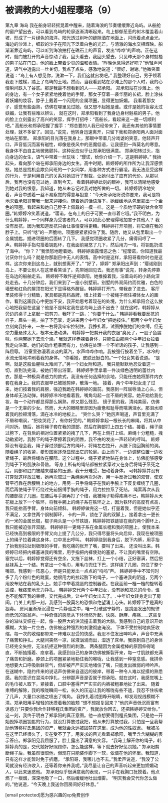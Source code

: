 # 被调教的大小姐程璎珞（9）

第九章 海岛
我在船身轻轻摇晃着中醒来，随着海浪的节奏缓缓靠近岛屿。从船舱的窗户望出去，可以看到岛屿的轮廓逐渐清晰起来。岛上郁郁葱葱的树木覆盖着山坡，形成了一片绿色的海洋。阳光透过树叶的缝隙洒在地面上，闪烁着点点金光。海边的沙滩上，细软的沙子在阳光下泛着白色的光芒，与清澈的海水交相辉映。船渐渐靠近岛屿，可以听到海浪拍打在礁石上的声音，发出“哗哗”的声响。正在这时，舱门被打开的声音惊动了我，回头看去，我回头望去，只见昨天那个身材魁梧的男子站在门口，他的脸上带着少见的温和表情。“昨晚休息得还好吧？”他轻声问道，语气中透露出一丝关切。我点了点头，感激地说道：“很好，谢谢。”他微笑着说道：“岛上有人想见你，洗漱一下，我们这就出发吧。”
我整理好自己，男子领着我走下舷梯，踏上了岛屿的土地。然而，当我看到站在沙滩上的那个人时，我的心情瞬间跌入了谷底。那是我最不想看到的人——郑承阳。
郑承阳站在沙滩上，他的身边，有一个女子紧紧地挽着他的手臂，那女子穿着一袭华丽的长裙，脸上涂抹着妖媚的妆容，脖子上戴着一个闪亮的金属项圈，显得更加妖媚。
我看着那女子，感觉有些面熟，仿佛在哪里见过她，但又想不起她是谁。或许是她的妆容太过妖媚，让我有些难以辨认，
就在这时，郑承阳看到了我身边身材魁梧的男子。他的脸上立刻露出了高兴的笑容，挥手打招呼：“高船长，看起来这一趟一切顺利吧。”
高船长和郑承阳握了握手：“郑总要的人我已经带来了，我还有其他的事情要处理，就不多留了。回见。”说完，他转身迅速离开，只留下我和郑承阳两人面对面地站在那里。
郑承阳的目光落在我身上，那眼中带着几分戏谑的笑意，他轻声开口，声音低沉而富有磁性，却像是夜风中的恶魔低语，让我感到一阵莫名的寒意。我身体不由自主地微微颤抖，这种反应似乎让郑承阳很满意。
郑承阳转过头，指向身边的女生，语气中带着一丝玩味：“璎诺，给你介绍一下，这是韩婷婷。”
我抬起头，看向那个站在郑承阳身边的女生。高中时期，韩婷婷的所作所为让我深感愤怒。她总是找机会欺负同班的一个女同学，用各种方式进行霸凌。我无法忍受这样的行为，于是利用自己的关系对她进行了制裁，让她付出了应有的代价。从那以后，我再也没有见过她，直到今天。
看着韩婷婷此刻的眼神，我可以清晰地感受到她对我的恨意。我知道，她从未忘记过我对她所做的一切。
韩婷婷阴冷地笑着，声音中透着一丝不易察觉的得意与狠意：“今天听承阳哥说你要来，我可是特地求着承阳哥带我一起来迎接你。随着她的话语落下，她缓缓地从包里拿出一个金色的项圈，看起来和她自己脖子上佩戴的一模一样。这是一个质地坚硬的钛合金项圈。”韩婷婷冷笑着说道，“璎诺，在岛上的日子可要一直带着它哦。”我不明白，为什么韩婷婷，一个同样身为受害者的人，可以如此心安理得地加害于其他人？
我没有反抗，因为我知道反抗只会让事情变得更糟。韩婷婷打开项圈，将它绕在我的脖子上。只听“喀”的一声脆响，项圈便紧紧扣住了我。随后，她又从包里取出一个金属钥匙，插进项圈的后面转了几下。
我感觉项圈收紧了几分，痛得闷哼了一声。韩婷婷手指勾搭着钥匙环，在我面前晃悠了几下，然后用力一甩，将钥匙扔进了海中。
“你？？”我愤怒地瞪着她。
韩婷婷面露憎恶之色：“程璎诺，你知道我最讨厌你什么吗？就是你那副目中无人的表情。高中时是这样，承阳哥看你时也是这样。这次你来到这岛上，就别想离开了。”
“好了，婷婷” 郑承阳出声到：“璎诺刚到岛上，不要让别人在这里看笑话了。先带她回见去。我还有事”说完，转身先停靠在岛边的船舶走去。
韩婷婷不敢忤逆郑承阳，她推搡着我，沿着岛屿的小路向深处走去。十几分钟后，我们来到了一座小别墅前。别墅的外观简约而优雅，白色的墙壁和红色的屋顶在阳光下显得格外醒目。韩婷婷打开门，带我走了进去。
客厅里装修得十分精致，家具都是高档品牌，墙上挂着一个被绳子绑住裸体女人的画作，看到这画我心中更加不安，我开始思考着现在的处境，为什么郑承阳会这么放心地把我留在这里？他是不是料定我在这岛屿上逃不出去？
就在这时，韩婷婷从旁边的桌子上拿起一把剪刀，我吓了一跳，：“你要干什么。”
韩婷婷看我要反抗的样子，眉头一挑，拍了下巴掌，走进来两个中年妇女“把她按住。”
那两个中年妇女立刻向我扑来，一左一右将我牢牢控制住。我挣扎着，试图挣脱她们的束缚，但无奈力量悬殊太大，根本无法动弹。
韩婷婷一把剪开我的衣服“臭死了，一股子鱼腥味，你两带她下去洗个澡。”
我就这样赤裸着身体，只能任由那两个中年妇女拉着我走向浴室。她们的动作粗暴而有力，仿佛在处理一个不听话的孩子，让我感到一阵屈辱。
浴室里弥漫着淡淡的蒸汽，水声哗哗作响。我被强行按着坐下，冰冷的水流无情地冲刷着我的身体。
“你看她，皮肤还挺白的。”一个妇女笑着说道。
“是啊，就是这股鱼腥味太难闻了。”另一个妇女附和道。
我只能默默地忍受着这一切，直到洗完澡，被她们带出浴室。
韩婷婷手里拿着一件淡绿色透明的蕾丝内衣，那是一种极具诱惑力的款式，我没有任何选择的余地，只能任由她将那件内衣套在我身上。我的衣服早已被她剪碎，散落一地。
接着，两个中年妇女走了过来，她们按着我的肩膀，强迫我跪在韩婷婷的面前。我感到一阵屈辱涌上心头，但身体却无法动弹。韩婷婷冷冷地看着我，嘴角勾起一丝不屑的笑容。她开始给我化妆，每一个动作都显得那么娴熟，却又那么残忍。
镜子里的我，清纯美丽，仿佛是一个无辜的少女。然而，大大的眼睛里却因为疲惫和耻辱而噙满泪水。那泪水顺着我的脸颊滑落，滴在冰冷的地板上。
“哭什么哭？”她厉声喝道，声音里充满了不屑和嘲讽，“把妆哭花了，有你好受的。”
韩婷婷拿起一根长长的麻绳，将其从中间对折。随后，她将绳子套在我的颈部，然后在胸部打上四五个结。接着，绳子绕过胯下，在背后的相对位置紧紧的拽了几下，再在上侧打上结。麻绳十分粗糙，拽动勒紧时，我胯下的绳子摩擦着我的阴唇，我不由的发出一声轻轻的哼叫。
韩婷婷没有理会我，绳子穿过颈部后方的绳环，将绳左右拉开，从腋下绕回胸前的洞。随着绳子的收紧，菱形图案逐渐显现出它的轮廓。由上而下，一边调整位置一边收紧绳子，最后将绳收在腰际。这个过程中，绳子紧紧地贴在身体上，仿佛能够感受到绳子下的肌肤和骨骼。
等身上所有的绳结都被拉紧穿过又在身后将绳子系死之后，阴部和肛门被越来越紧的压迫，我十分难受，扭动着身体。
可韩婷婷并没有打算就这样放过我，她再次取过一条绳索再次对折，用一手反折过我的双臂，使双臂平行靠在后腰稍上的地方，用另一只手将绳子在我的手腕上下反复缠绕了几圈，而后再使绳子平行绕过先前捆缚手腕的绳子，用力拉拉系了死结。
绳索再次从我的腰部绕了几圈，在腰后与手腕再打了个结，我被绳子勒得疼痛不已，韩婷婷从天花板上放下一个铁环，将我手腕上的绳子系在铁环之上，因为铁环的高度有点高，我只能抬高手臂。身体向前倾斜。
韩婷婷做完这一切，打量着我，但是她似乎还不满足，又拿住两个钢制脚环，
卡的一声，锁在了我的双脚上，接着拿出一更长约一米的金属长棍，棍子两头是一小节铁链，韩婷婷把铁链锁在我的两个脚环上，我只能被迫张开双腿。
韩婷婷将一更绳子系在金属长棍和我的项圈上，使我本来已经快高到极限的手臂又向上提了几公分，我只得尽量将头向后仰，我现在被项圈上的绳子拉着龚这身体，口中发出哼叫。
韩婷婷绕到我身后，脱下内裤，用手抬了抬我别拉扯到极限的手臂，我吃痛的张开了嘴，要叫了出来。
还没叫出来。韩婷婷已经把内裤塞进我的嘴里，用手指把内裤使劲的塞紧，不让我的嘴里有空隙。塞完以后，韩婷婷觉得还有空余，又拖下丝袜，打上一个小结，正好塞满，然后把丝袜系上一个结。有拿出一个毛巾，用毛巾兜住下巴，这样绕了几圈，包住了整个嘴部。我感到一阵恶心，但是只能发出一点点的“呜呜”声。
韩婷婷手中不知何时多了几个粉红色的跳蛋，她很用力的拉起胯下的绳子，一个塞进我的阴道，另两个用胶布贴在我的乳头上。她手中举着跳蛋的控制器说。在我面前一档一档的旋转着遥控，我痉挛地无力挣扎。
韩婷婷交代两个中年妇女，没有她和郑总的命令，谁也不能解开我的束缚，交代完成后，让中年妇女出去了。.
中年妇女转身走出了房间。门关上的那一刻，我感到一股莫名的恐惧和绝望涌上心头。韩婷婷下手是真的狠毒。
房间里渐渐沉浸在一片静谧之中，唯一打破这宁静的，是跳蛋发出的规律而低沉的翁翁声。一种奇怪的感觉从下体悄然升起，快感、酥麻、疼痛……这些复杂的滋味交织在一起，像一股巨大的洪流撞击着我的大脑。我感到自己的意识开始模糊，大脑一片空白，仿佛被这种强烈的刺激彻底淹没。
下体不受控制地疯狂收缩，每一次的收缩都带来一阵难以忍受的快感。我忍不住发出呻吟声，声音中充满了痛苦和挣扎。大腿间突然一凉，尿液汹涌而出，湿透了床单。我感到自己的身体已经完全失控，无法抗拒这种强烈的刺激。
两条腿因为金属棍棒的原因伸得笔直，不断抽搐着、痉挛着。我感到自己的身体仿佛被撕裂开来，每一寸肌肤都充满了痛苦和折磨。脖颈上的项圈紧紧地勒住我的喉咙，让我感到一种窒息感。我拼命地想要大口呼吸新鲜空气，但却被严严实实地堵住了嘴，只能发出微弱的呻吟声。
在迷糊中，隐约传来的说话声仿佛来自遥远的彼岸，带着一种令人难以捉摸的熟悉感。我的意识在混沌中挣扎，分辨那声音是否属于郑承阳。就在这时，我感觉嘴上的毛巾被人取下，紧接着，口腔中塞得严严实实的内裤被粗暴地扯了出来。
随着束缚的解除，我的喉咙瞬间一松，长久的压迫让我的喉咙有些不适，我忍不住咳嗽了几声，大量口水随之喷出了嘴角。
我挣扎着试图睁开眼睛，却发现视线模糊不清。郑承阳用手轻轻的抚摸着我的脸颊
“想不想报复回来？”他的声音低沉而富有诱惑力“只要你我合作转移程氏集团的资产，我就放你回去，还把韩婷婷交给你。”
这一刻，我终于明白了郑承阳的真正意图。他一直想要得到程氏集团，只是他一开始毁掉项圈钥匙的行为，就没打算放过我把，他从未打算放过我，只怕是一旦我帮助他转移程氏集团的资产，我就会永远被囚禁在这里，成为他的性奴隶。
我被吊在这里已经很久了，实在受不了了。用哀求的目光看着郑承阳，嘴里含含糊糊的表示答应。郑承阳见我屈服了。脸上露出了满意的笑容。
“我马上解开你的绳子，韩婷婷真的是，交代她好好照顾你，怎么能这样，等下就去好好惩罚她。”
郑承阳剪断绳子后，我虽然很恨他，但现在只能装作脚下一软，依偎在他的怀里。我知道，只有这样才能暂时免于折磨。
“承阳哥，我哪儿也不去。”我柔声说道，“我没了公司就没有经济收入，还等着你来养我呢。”我尽量让自己的声音听起来更加娇媚动人，以此来迷惑他。
郑承阳似乎很满意我的表现，一只手在我胸口抚摸着。他点燃了一根烟，深深地吸了一口，然后缓缓地吐出烟雾。
“明天我会交代你怎么做的。”他说道，“今天晚上我送你回房间好好休息。”

[email protected]愿为感兴趣的xp免费创作